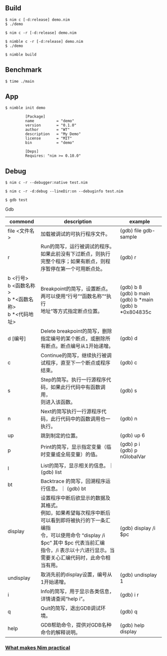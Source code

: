 Build
--------

    $ nim c [-d:release] demo.nim           
    $ ./demo

    $ nim c -r [-d:release] demo.nim

<span>

    $ nimble c -r [-d:release] demo.nim
    $ ./demo
    
    $ nimble build


Benchmark
----------

    $ time ./main

App
-----

    $ nimble init demo
    
             [Package]
             name          = "demo"
             version       = "0.1.0"
             author        = "WT"
             description   = "My Demo"
             license       = "MIT"
             bin           = "demo"

             [Deps]
             Requires: "nim >= 0.10.0"

Debug
---------

```
$ nim c -r --debugger:native test.nim

$ nim c -r -d:debug --lineDir:on --debuginfo test.nim
```

<span>

```
$ gdb test
```

Gdb

commond|description|example              
-------|-----------|-------
file <文件名>| 加载被调试的可执行程序文件。|(gdb) file gdb-sample
r |           Run的简写，运行被调试的程序。如果此前没有下过断点，则执行<br />完整个程序；如果有断点，则程序暂停在第一个可用断点处。| (gdb) r
b <行号><br/>b <函数名称><br/>b *<函数名称><br/>b *<代码地址><br/> |           Breakpoint的简写，设置断点。两可以使用“行号”“函数名称”“执行<br />地址”等方式指定断点位置。| (gdb) b 8<br />(gdb) b main<br />(gdb) b *main<br />(gdb) b *0x804835c
d [编号]|      Delete breakpoint的简写，删除指定编号的某个断点，或删除所<br />有断点。断点编号从1开始递增。| (gdb) d
c|            Continue的简写，继续执行被调试程序，直至下一个断点或程序<br />结束。| (gdb) c  
s|            Step的简写。执行一行源程序代码，如果此行代码中有函数调用，<br />则进入该函数。| (gdb) s
n|            Next的简写执行一行源程序代码，此行代码中的函数调用也一<br />执行。| (gdb) n
up|           跳到制定的位置。| (gdb) up 6
p|            Print的简写，显示指定变量（临时变量或全局变量）的值。| (gdb) p i<br /> (gdb) p nGlobalVar
l|            List的简写，显示相关的信息。｜ (gdb) list
bt| Backtrace 的简写，回溯程序运行信息。｜ (gdb) bt
display |  设置程序中断后欲显示的数据及其格式。<br />例如，如果希望每次程序中断后可以看到即将被执行的下一条汇编指<br />令，可以使用命令 “display /i $pc” 其中 $pc 代表当前汇编<br />指令，/i 表示以十六进行显示。当需要关心汇编代码时，此命令相<br />当有用。 | (gdb) display /i $pc 
undisplay | 取消先前的display设置，编号从1开始递增。| (gdb) undisplay 1
i| Info的简写，用于显示各类信息，详情请查阅“help i”。| (gdb) i r
q| Quit的简写，退出GDB调试环境。| (gdb) q
help| GDB帮助命令，提供对GDB名种命令的解释说明。| (gdb) help display

### [What makes Nim practical](http://hookrace.net/blog/what-makes-nim-practical/#debugging-nim)


